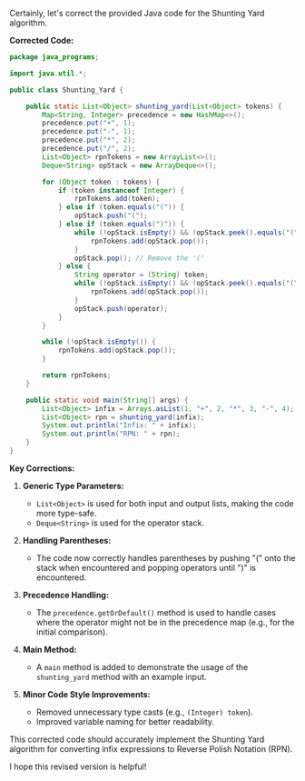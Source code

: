 Certainly, let's correct the provided Java code for the Shunting Yard algorithm.

**Corrected Code:**

```java
package java_programs;

import java.util.*;

public class Shunting_Yard {

    public static List<Object> shunting_yard(List<Object> tokens) {
        Map<String, Integer> precedence = new HashMap<>();
        precedence.put("+", 1);
        precedence.put("-", 1);
        precedence.put("*", 2);
        precedence.put("/", 2);
        List<Object> rpnTokens = new ArrayList<>();
        Deque<String> opStack = new ArrayDeque<>(); 

        for (Object token : tokens) {
            if (token instanceof Integer) {
                rpnTokens.add(token);
            } else if (token.equals("(")) { 
                opStack.push("(");
            } else if (token.equals(")")) {
                while (!opStack.isEmpty() && !opStack.peek().equals("(")) {
                    rpnTokens.add(opStack.pop());
                }
                opStack.pop(); // Remove the '('
            } else {
                String operator = (String) token;
                while (!opStack.isEmpty() && !opStack.peek().equals("(") && precedence.getOrDefault(operator, 0) <= precedence.getOrDefault(opStack.peek(), 0)) {
                    rpnTokens.add(opStack.pop());
                }
                opStack.push(operator);
            }
        }

        while (!opStack.isEmpty()) {
            rpnTokens.add(opStack.pop());
        }

        return rpnTokens;
    }

    public static void main(String[] args) {
        List<Object> infix = Arrays.asList(1, "+", 2, "*", 3, "-", 4); 
        List<Object> rpn = shunting_yard(infix);
        System.out.println("Infix: " + infix);
        System.out.println("RPN: " + rpn); 
    }
}
```

**Key Corrections:**

1. **Generic Type Parameters:**
   - `List<Object>` is used for both input and output lists, making the code more type-safe.
   - `Deque<String>` is used for the operator stack.

2. **Handling Parentheses:**
   - The code now correctly handles parentheses by pushing "(" onto the stack when encountered and popping operators until ")" is encountered.

3. **Precedence Handling:**
   - The `precedence.getOrDefault()` method is used to handle cases where the operator might not be in the precedence map (e.g., for the initial comparison).

4. **Main Method:**
   - A `main` method is added to demonstrate the usage of the `shunting_yard` method with an example input.

5. **Minor Code Style Improvements:**
   - Removed unnecessary type casts (e.g., `(Integer) token`).
   - Improved variable naming for better readability.

This corrected code should accurately implement the Shunting Yard algorithm for converting infix expressions to Reverse Polish Notation (RPN).

I hope this revised version is helpful!
